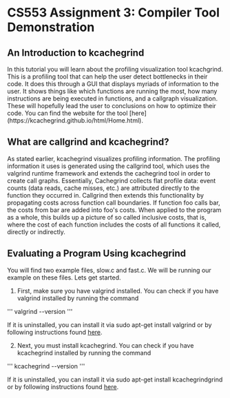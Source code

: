 <h1> CS553 Assignment 3: Compiler Tool Demonstration </h1>

<h2> An Introduction to kcachegrind </h2>
In this tutorial you will learn about the profiling visualization tool kcachgrind. This is a profiling tool that can help the user detect bottlenecks in their code. It does this through a GUI that displays myriads of information to the user. It shows things like which functions are running the most, how many instructions are being executed in functions, and a callgraph visualization. These will hopefully lead the user to conclusions on how to optimize their code. You can find the website for the tool [here](https://kcachegrind.github.io/html/Home.html).

<h2> What are callgrind and kcachegrind? </h2>
As stated earlier, kcachegrind visualizes profiling information. The profiling information it uses is generated using the callgrind tool, which uses the valgrind runtime framework and extends the cachegrind tool in order to create call graphs. Essentially, Cachegrind collects flat profile data: event counts (data reads, cache misses, etc.) are attributed directly to the function they occurred in. Callgrind then extends this functionality by propagating costs across function call boundaries. If function foo calls bar, the costs from bar are added into foo's costs. When applied to the program as a whole, this builds up a picture of so called inclusive costs, that is, where the cost of each function includes the costs of all functions it called, directly or indirectly.

<h2> Evaluating a Program Using kcachegrind</h2>
You will find two example files, slow.c and fast.c. We will be running our example on these files. Lets get started.


1. First, make sure you have valgrind installed. You can check if you have valgrind installed by running the command 

'''
valgrind --version
'''

If it is uninstalled, you can install it via sudo apt-get install valgrind or by following instructions found [here](http://valgrind.org/downloads/current.html#current).


2. Next, you must install kcachegrind. You can check if you have kcachegrind installed by running the command 

'''
kcachegrind --version
'''

If it is uninstalled, you can install it via sudo apt-get install kcachegrindgrind or by following instructions found [here](https://kcachegrind.github.io/html/Download.html).

